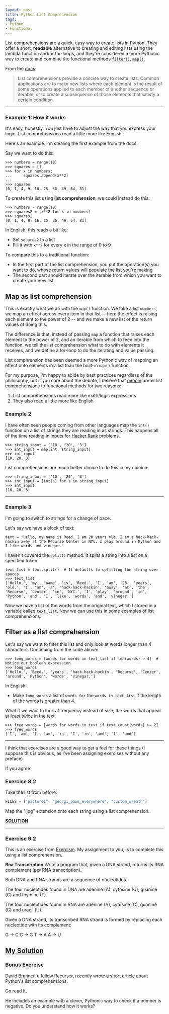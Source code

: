 ```yaml
---
layout: post
title: Python List Comprehension
tags:
- Python
- Functional
---
```


List comprehensions are a quick, easy way to create lists in Python. They offer a short, **readable** alternative to creating and editing lists using the lambda function and/or for-loops, and they're considered a more Pythonic way to create and combine the functional methods [`filter()`](http://reeddunkle.github.io/Python-Filter/), [`map()`](http://reeddunkle.github.io/Python-Map/).

From the [docs](https://docs.python.org/2/tutorial/datastructures.html#list-comprehensions):

> List comprehensions provide a concise way to create lists. Common applications are to make new lists where each element is the result of some operations applied to each member of another sequence or iterable, or to create a subsequence of those elements that satisfy a certain condition.

----

### Example 1: How it works

It's easy, honestly. You just have to adjust the way that you express your logic. List comprehensions read a little more like English.

Here's an example. I'm stealing the first example from the docs.

Say we want to do this:

```
>>> numbers = range(10)
>>> squares = []
>>> for x in numbers:
...     squares.append(x**2)
... 
>>> squares
[0, 1, 4, 9, 16, 25, 36, 49, 64, 81]
```

To create this list using **list comprehension**, we could instead do this:

```
>>> numbers = range(10)
>>> squares2 = [x**2 for x in numbers]
>>> squares2
[0, 1, 4, 9, 16, 25, 36, 49, 64, 81]
```

In English, this reads a bit like:

- Set `squares2` to a list
- Fill it with `x**2` for every x in the range of 0 to 9

To compare this to a traditional function:

- In the first part of the list comprehension, you put the operation(s) you want to do, whose return values will populate the list you're making
- The second part should iterate over the iterable from which you want to create your new list

Map as list comprehension
----

This is exactly what we do with the `map()` function. We take a list `numbers`, we map an effect across every item in that list -- here the effect is raising each element to the power of 2 -- and we make a new list of the return values of doing this.

The difference is that, instead of passing `map` a function that raises each element to the power of 2, and an iterable from which to feed into the function, we tell the list comprehension what to do with elements it receives, and we define a for-loop to do the iterating and value passing.

List comphrension has been deemed a more Pythonic way of mapping an effect onto elements in a list than the built-in `map()` function.

For my purpose, I'm happy to abide by best practices regardless of the philosophy, but if you care about the debate, I believe that [people](https://en.wikipedia.org/wiki/Benevolent_dictator_for_life) prefer list comprehensions to functional methods for two reasons:

1. List comprehensions read more like math/logic expressions
2. They also read a little more like English

### Example 2

I have often seen people coming from other languages map the `int()` function on a list of strings they are reading in as strings. This happens all of the time reading in inputs for [Hacker Rank](https://www.hackerrank.com) problems.

```
>>> string_input = ['10', '20', '3']
>>> int_input = map(int, string_input)
>>> int_input
[10, 20, 3]
```

List comprehensions are much better choice to do this in my opinion:

```
>>> string_input = ['10', '20', '3']
>>> int_input = [int(s) for s in string_input]
>>> int_input
[10, 20, 3]
```

----

### Example 3

I'm going to switch to strings for a change of pace.

Let's say we have a block of text:

```
text = "Hello, my name is Reed. I am 28 years old. I am a hack-hack-hackin away at the Recurse Center in NYC. I play around in Python and I like words and vinegar."
```

I haven't covered the `split()` method. It splits a string into a list on a specified token.

```
text_list = text.split()  # It defaults to splitting the string over spaces
>>> text_list
['Hello,', 'my', 'name', 'is', 'Reed.', 'I', 'am', '28', 'years', 'old.', 'I', 'am', 'a', 'hack-hack-hackin', 'away', 'at', 'the', 'Recurse', 'Center', 'in', 'NYC.', 'I', 'play', 'around', 'in', 'Python', 'and', 'I', 'like', 'words', 'and', 'vinegar.']
```

Now we have a list of the words from the original text, which I stored in a variable called `text_list`. Now we can use this in some examples of list comprehensions.

Filter as a list comprehension
----

Let's say we want to filter this list and only look at words longer than 4 characters. Continuing from the code above:

```
>>> long_words = [words for words in text_list if len(words) > 4]  # Notice our boolean expression
>>> long_words
['Hello,', 'Reed.', 'years', 'hack-hack-hackin', 'Recurse', 'Center', 'around', 'Python', 'words', 'vinegar.']
```

In English:

- Make `long_words` a list of `words for` the `words in text_list` if the length of the words is greater than 4.

What if we want to look at frequency instead of size, the words that appear at least twice in the text.

```
>>> freq_words = [words for words in text if text.count(words) >= 2]
>>> freq_words
['I', 'am', 'I', 'am', 'in', 'I', 'in', 'and', 'I', 'and']
```

----

I think that exercises are a good way to get a feel for these things (I suppose this is obvious, as I've been assigning exercises without any preface)

If you agree:

### Exercise 8.2

Take the list from before:

```python
FILES = ["picture1", "georgi_paws_everywhere", "custom_wreath"]
```

Map the ".jpg" extension onto each string using a list comprehension.

[**SOLUTION**](https://gist.github.com/reeddunkle/46cbb8a6a61d9b9ae219177c39c60575)

----

### Exercise 9.2

This is an exercise from [Exercism](http://exercism.io/exercises/python/rna-transcription/readme). My assignment to you, is to complete this using a list comprehension.

**Rna Transcription**
Write a program that, given a DNA strand, returns its RNA complement (per RNA transcription).

Both DNA and RNA strands are a sequence of nucleotides.

The four nucleotides found in DNA are adenine (A), cytosine (C), guanine (G) and thymine (T).

The four nucleotides found in RNA are adenine (A), cytosine (C), guanine (G) and uracil (U).

Given a DNA strand, its transcribed RNA strand is formed by replacing each nucleotide with its complement:

G -> C
C -> G
T -> A
A -> U

[My Solution](http://exercism.io/submissions/21c6209b6e244695ba613fa1e55b0bc1)
----

### Bonus Exercise

David Branner, a fellow Recurser, recently wrote a [short article](http://dpb.bitbucket.org/why-does-python-have-two-ways-to-filter-a-comprehension.html) about Python's list comprehensions.

Go read it.

He includes an example with a clever, Pythonic way to check if a number is negative. Do you understand how it works?
